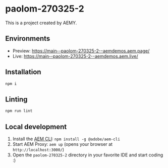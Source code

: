 # paolom-270325-2

This is a project created by AEMY.

## Environments

- Preview: https://main--paolom-270325-2--aemdemos.aem.page/
- Live: https://main--paolom-270325-2--aemdemos.aem.live/

## Installation

```sh
npm i
```

## Linting

```sh
npm run lint
```

## Local development

1. Install the [AEM CLI](https://github.com/adobe/helix-cli): `npm install -g @adobe/aem-cli`
1. Start AEM Proxy: `aem up` (opens your browser at `http://localhost:3000/`)
1. Open the `paolom-270325-2` directory in your favorite IDE and start coding :)